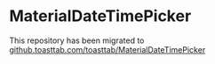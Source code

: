 # MaterialDateTimePicker
This repository has been migrated to [github.toasttab.com/toasttab/MaterialDateTimePicker](https://github.toasttab.com/toasttab/MaterialDateTimePicker)